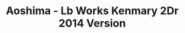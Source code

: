 ---
layout: product
title: "Aoshima - Lb Works Kenmary 2Dr 2014 Version"
price: "TBA" 
desc: "N/A"
img_path: "/assets/img/AO11478.webp"
brand: "N/A"
available: false
special_offer: false
new: false
soon: false
cat: "010000"
subcat: "013700"
subsubcat: "0N/A"
sifra: "AO11478"
popular: false
---